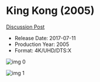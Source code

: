 # King Kong (2005)

[Discussion Post](https://www.avsforum.com/threads/bass-eq-for-filtered-movies.2995212/post-58306880)

* Release Date: 2017-07-11
* Production Year: 2005
* Format: 4K/UHD/DTS:X

![img 0](https://i.imgur.com/9steBPm.jpg)

![img 1](https://i.imgur.com/M5ml7dG.png)

